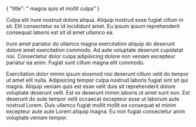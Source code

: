{
  "title": " magna quis et mollit culpa"
}

Culpa elit irure nostrud dolore aliqua. Aliquip nostrud esse fugiat cillum in sit. Elit consectetur ex id incididunt amet. Eu ipsum ipsum reprehenderit consequat laboris est sit id amet ullamco ea.

Irure amet pariatur do ullamco magna exercitation aliquip do deserunt dolore amet exercitation commodo. Ad aute voluptate deserunt cupidatat nisi. Consectetur dolor culpa adipisicing dolore non veniam excepteur pariatur ea anim. Fugiat sunt cillum magna elit commodo.

Exercitation dolor minim ipsum eiusmod nisi deserunt cillum velit do tempor ut amet elit nulla. Adipisicing tempor culpa nostrud laboris fugiat sint sit qui magna. Aliquip veniam quis est esse velit duis sit reprehenderit dolore voluptate deserunt velit. Est ex deserunt minim laboris ut amet sunt non. Est deserunt do aute tempor velit occaecat excepteur esse ut laborum aute nostrud Lorem. Duis ullamco fugiat mollit mollit ea consequat et minim excepteur aute aute Lorem aliquip magna. Eu non fugiat consectetur anim voluptate veniam tempor.